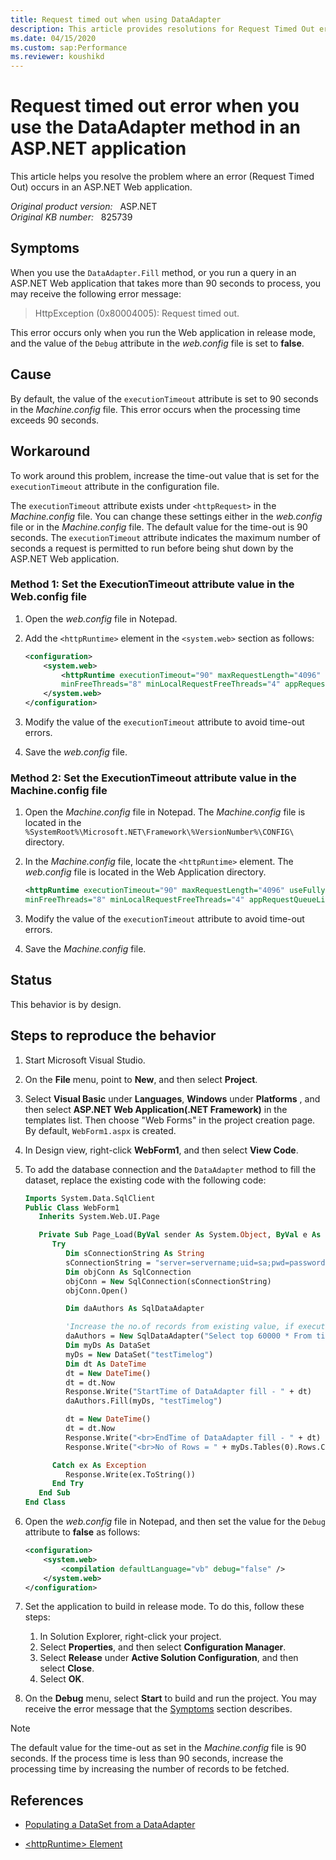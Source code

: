 ```yaml
---
title: Request timed out when using DataAdapter
description: This article provides resolutions for Request Timed Out error that occurs when you use the DataAdapter method or run a query that takes more than 90 seconds to process in an ASP.NET Web application.
ms.date: 04/15/2020
ms.custom: sap:Performance
ms.reviewer: koushikd
---
```

# Request timed out error when you use the DataAdapter method in an ASP.NET application

This article helps you resolve the problem where an error (Request Timed Out) occurs in an ASP.NET Web application.

_Original product version:_ &nbsp; ASP.NET  
_Original KB number:_ &nbsp; 825739

## Symptoms

When you use the `DataAdapter.Fill` method, or you run a query in an ASP.NET Web application that takes more than 90 seconds to process, you may receive the following error message:

> HttpException (0x80004005): Request timed out.

This error occurs only when you run the Web application in release mode, and the value of the `Debug` attribute in the *web.config* file is set to **false**.

## Cause

By default, the value of the `executionTimeout` attribute is set to 90 seconds in the *Machine.config* file. This error occurs when the processing time exceeds 90 seconds.

## Workaround

To work around this problem, increase the time-out value that is set for the `executionTimeout` attribute in the configuration file.

The `executionTimeout` attribute exists under `<httpRequest>` in the *Machine.config* file. You can change these settings either in the *web.config* file or in the *Machine.config* file. The default value for the time-out is 90 seconds. The `executionTimeout` attribute indicates the maximum number of seconds a request is permitted to run before being shut down by the ASP.NET Web application.

### Method 1: Set the ExecutionTimeout attribute value in the Web.config file

1. Open the *web.config* file in Notepad.
2. Add the `<httpRuntime>` element in the `<system.web>` section as follows:

    ```xml
    <configuration>
        <system.web>
            <httpRuntime executionTimeout="90" maxRequestLength="4096" useFullyQualifiedRedirectUrl="false"
            minFreeThreads="8" minLocalRequestFreeThreads="4" appRequestQueueLimit="100" />
        </system.web>
    </configuration>
    ```

3. Modify the value of the `executionTimeout` attribute to avoid time-out errors.
4. Save the *web.config* file.

### Method 2: Set the ExecutionTimeout attribute value in the Machine.config file

1. Open the *Machine.config* file in Notepad. The *Machine.config* file is located in the `%SystemRoot%\Microsoft.NET\Framework\%VersionNumber%\CONFIG\` directory.
2. In the *Machine.config* file, locate the `<httpRuntime>` element. The *web.config* file is located in the Web Application directory.

    ```xml
    <httpRuntime executionTimeout="90" maxRequestLength="4096" useFullyQualifiedRedirectUrl="false"
    minFreeThreads="8" minLocalRequestFreeThreads="4" appRequestQueueLimit="100" />
    ```

3. Modify the value of the `executionTimeout` attribute to avoid time-out errors.
4. Save the *Machine.config* file.

## Status

This behavior is by design.

## Steps to reproduce the behavior

1. Start Microsoft Visual Studio.
2. On the **File** menu, point to **New**, and then select **Project**.
3. Select **Visual Basic** under **Languages**, **Windows** under **Platforms** , and then select **ASP.NET Web Application(.NET Framework)** in the templates list. Then choose "Web Forms" in the project creation page. By default, `WebForm1.aspx` is created.
4. In Design view, right-click **WebForm1**, and then select **View Code**.
5. To add the database connection and the `DataAdapter` method to fill the dataset, replace the existing code with the following code:

    ```vb
    Imports System.Data.SqlClient
    Public Class WebForm1
       Inherits System.Web.UI.Page

       Private Sub Page_Load(ByVal sender As System.Object, ByVal e As System.EventArgs) Handles MyBase.Load
          Try
             Dim sConnectionString As String
             sConnectionString = "server=servername;uid=sa;pwd=password;database=testdatabase;"
             Dim objConn As SqlConnection
             objConn = New SqlConnection(sConnectionString)
             objConn.Open()

             Dim daAuthors As SqlDataAdapter

             'Increase the no.of records from existing value, if execution time is less than 90 sec.
             daAuthors = New SqlDataAdapter("Select top 60000 * From timelog (nolock)", objConn)
             Dim myDs As DataSet
             myDs = New DataSet("testTimelog")
             Dim dt As DateTime
             dt = New DateTime()
             dt = dt.Now
             Response.Write("StartTime of DataAdapter fill - " + dt)
             daAuthors.Fill(myDs, "testTimelog")

             dt = New DateTime()
             dt = dt.Now
             Response.Write("<br>EndTime of DataAdapter fill - " + dt)
             Response.Write("<br>No of Rows = " + myDs.Tables(0).Rows.Count.ToString())

          Catch ex As Exception
             Response.Write(ex.ToString())
          End Try
       End Sub
    End Class
    ```

6. Open the *web.config* file in Notepad, and then set the value for the `Debug` attribute to **false** as follows:

    ```xml
    <configuration>
        <system.web>
            <compilation defaultLanguage="vb" debug="false" />
        </system.web>
    </configuration>
    ```

7. Set the application to build in release mode. To do this, follow these steps:

    1. In Solution Explorer, right-click your project.
    2. Select **Properties**, and then select **Configuration Manager**.
    3. Select **Release** under **Active Solution Configuration**, and then select **Close**.
    4. Select **OK**.

8. On the **Debug** menu, select **Start** to build and run the project. You may receive the error message that the [Symptoms](#symptoms) section describes.

> [!NOTE]
> The default value for the time-out as set in the *Machine.config* file is 90 seconds. If the process time is less than 90 seconds, increase the processing time by increasing the number of records to be fetched.

## References

- [Populating a DataSet from a DataAdapter](/previous-versions/dotnet/netframework-1.1/bh8kx08z(v=vs.71))

- [\<httpRuntime> Element](/previous-versions/dotnet/netframework-1.1/e1f13641(v=vs.71))

